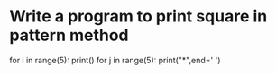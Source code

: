 Write a program to print square in pattern method
======================================================================
for i in range(5):
    print()
    for j in range(5):
        print("*",end=' ')

